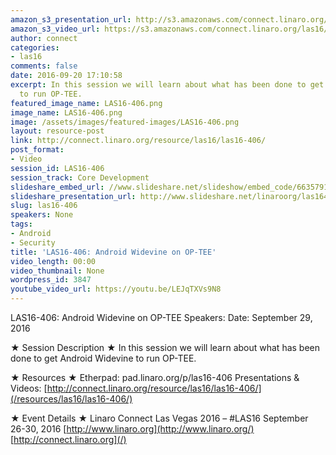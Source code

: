 ```yaml
---
amazon_s3_presentation_url: http://s3.amazonaws.com/connect.linaro.org/las16/Presentations/Thursday/LAS16-406%20-%20Android%20Widevine%20on%20OP-TEE.pdf
amazon_s3_video_url: https://s3.amazonaws.com/connect.linaro.org/las16/Videos/Thursday/LAS16-406%20Android%20Widevine%20on%20OP-TEE.mp4
author: connect
categories:
- las16
comments: false
date: 2016-09-20 17:10:58
excerpt: In this session we will learn about what has been done to get Android Widevine
  to run OP-TEE.
featured_image_name: LAS16-406.png
image_name: LAS16-406.png
image: /assets/images/featured-images/LAS16-406.png
layout: resource-post
link: http://connect.linaro.org/resource/las16/las16-406/
post_format:
- Video
session_id: LAS16-406
session_track: Core Development
slideshare_embed_url: //www.slideshare.net/slideshow/embed_code/66357910
slideshare_presentation_url: http://www.slideshare.net/linaroorg/las16406-android-widevine-on-optee
slug: las16-406
speakers: None
tags:
- Android
- Security
title: 'LAS16-406: Android Widevine on OP-TEE'
video_length: 00:00
video_thumbnail: None
wordpress_id: 3847
youtube_video_url: https://youtu.be/LEJqTXVs9N8
---
```


LAS16-406: Android Widevine on OP-TEE
Speakers:
Date: September 29, 2016

★ Session Description ★
In this session we will learn about what has been done to get Android Widevine to run OP-TEE.

★ Resources ★
Etherpad: pad.linaro.org/p/las16-406
Presentations & Videos: [http://connect.linaro.org/resource/las16/las16-406/](/resources/las16/las16-406/)

★ Event Details ★
Linaro Connect Las Vegas 2016 – #LAS16
September 26-30, 2016
[http://www.linaro.org](http://www.linaro.org/)
[http://connect.linaro.org](/)
